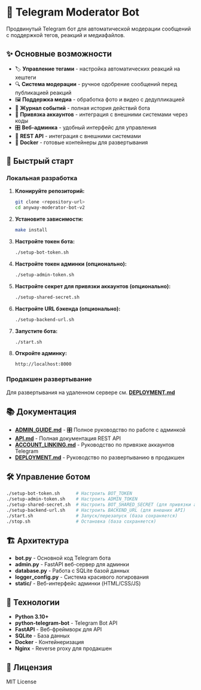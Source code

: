 # 🤖 Telegram Moderator Bot

Продвинутый Telegram бот для автоматической модерации сообщений с поддержкой тегов, реакций и медиафайлов.

## ✨ Основные возможности

- 🏷️ **Управление тегами** - настройка автоматических реакций на хештеги
- 🔍 **Система модерации** - ручное одобрение сообщений перед публикацией реакций
- 🖼️ **Поддержка медиа** - обработка фото и видео с дедупликацией
- 📝 **Журнал событий** - полная история действий бота
- 🔗 **Привязка аккаунтов** - интеграция с внешними системами через коды
- 🎛️ **Веб-админка** - удобный интерфейс для управления
- 🔧 **REST API** - интеграция с внешними системами
- 🐳 **Docker** - готовые контейнеры для развертывания

## 🚀 Быстрый старт

### Локальная разработка

1. **Клонируйте репозиторий:**
   ```bash
   git clone <repository-url>
   cd anyway-moderator-bot-v2
   ```

2. **Установите зависимости:**
   ```bash
   make install
   ```

3. **Настройте токен бота:**
   ```bash
   ./setup-bot-token.sh
   ```

4. **Настройте токен админки (опционально):**
   ```bash
   ./setup-admin-token.sh
   ```

5. **Настройте секрет для привязки аккаунтов (опционально):**
   ```bash
   ./setup-shared-secret.sh
   ```

6. **Настройте URL бэкенда (опционально):**
   ```bash
   ./setup-backend-url.sh
   ```

7. **Запустите бота:**
   ```bash
   ./start.sh
   ```

8. **Откройте админку:**
   ```
   http://localhost:8000
   ```

### Продакшен развертывание

Для развертывания на удаленном сервере см. **[DEPLOYMENT.md](DEPLOYMENT.md)**

## 📚 Документация

- **[ADMIN_GUIDE.md](ADMIN_GUIDE.md)** - 🎛️ Полное руководство по работе с админкой
- **[API.md](API.md)** - Полная документация REST API
- **[ACCOUNT_LINKING.md](ACCOUNT_LINKING.md)** - Руководство по привязке аккаунтов Telegram
- **[DEPLOYMENT.md](DEPLOYMENT.md)** - Руководство по развертыванию в продакшен

## 🛠️ Управление ботом

```bash
./setup-bot-token.sh      # Настроить BOT_TOKEN
./setup-admin-token.sh    # Настроить ADMIN_TOKEN
./setup-shared-secret.sh  # Настроить BOT_SHARED_SECRET (для привязки аккаунтов)
./setup-backend-url.sh    # Настроить BACKEND_URL (для внешних API)
./start.sh                # Запуск/перезапуск (база сохраняется)
./stop.sh                 # Остановка (база сохраняется)
```

## 🏗️ Архитектура

- **bot.py** - Основной код Telegram бота
- **admin.py** - FastAPI веб-сервер для админки
- **database.py** - Работа с SQLite базой данных
- **logger_config.py** - Система красивого логирования
- **static/** - Веб-интерфейс админки (HTML/CSS/JS)

## 🔧 Технологии

- **Python 3.10+**
- **python-telegram-bot** - Telegram Bot API
- **FastAPI** - Веб-фреймворк для API
- **SQLite** - База данных
- **Docker** - Контейнеризация
- **Nginx** - Reverse proxy для продакшен

## 📄 Лицензия

MIT License
